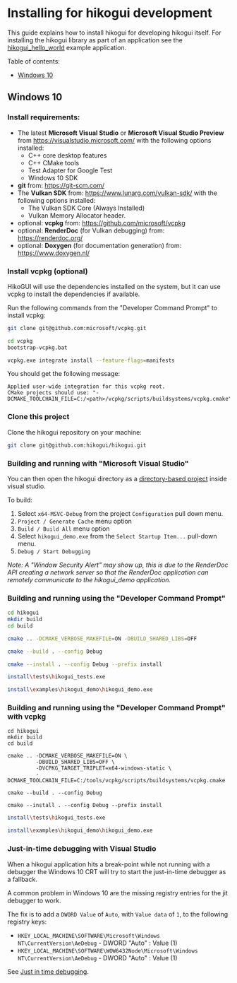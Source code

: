 Installing for hikogui development
=================================

This guide explains how to install hikogui for developing hikogui itself.
For installing the hikogui library as part of an application see the
[hikogui_hello_world](https://github.com/hikogui/hikogui_hello_world)
example application.

Table of contents:
 - [Windows 10](\#windows-10)

Windows 10
----------

### Install requirements:

 - The latest **Microsoft Visual Studio** or
   **Microsoft Visual Studio Preview** from <https://visualstudio.microsoft.com/>
   with the following options installed:
   - C++ core desktop features
   - C++ CMake tools
   - Test Adapter for Google Test
   - Windows 10 SDK
 - **git** from: <https://git-scm.com/>
 - The **Vulkan SDK** from: <https://www.lunarg.com/vulkan-sdk/>
   with the following options installed:
   - The Vulkan SDK Core (Always Installed)
   - Vulkan Memory Allocator header.
 - optional: **vcpkg** from: <https://github.com/microsoft/vcpkg>
 - optional: **RenderDoc** (for Vulkan debugging) from: <https://renderdoc.org/>
 - optional: **Doxygen** (for documentation generation) from: <https://www.doxygen.nl/>

### Install vcpkg (optional)

HikoGUI will use the dependencies installed on the system, but it can use
vcpkg to install the dependencies if available.

Run the following commands from the "Developer Command Prompt" to install vcpkg:

```bash
git clone git@github.com:microsoft/vcpkg.git
```

```bash
cd vcpkg
bootstrap-vcpkg.bat
```

```bash
vcpkg.exe integrate install --feature-flags=manifests
```

You should get the following message:

```text
Applied user-wide integration for this vcpkg root.
CMake projects should use: "-DCMAKE_TOOLCHAIN_FILE=C:/<path>/vcpkg/scripts/buildsystems/vcpkg.cmake"
```

### Clone this project

Clone the hikogui repository on your machine:

```bash
git clone git@github.com:hikogui/hikogui.git
```

### Building and running with "Microsoft Visual Studio"

You can then open the hikogui directory as a [directory-based project]
inside visual studio.

To build:
 1. Select `x64-MSVC-Debug` from the project `Configuration` pull down menu.
 2. `Project / Generate Cache` menu option
 3. `Build / Build All` menu option
 4. Select `hikogui_demo.exe` from the `Select Startup Item...` pull-down menu.
 5. `Debug / Start Debugging`

_Note: A "Window Security Alert" may show up, this is due to the RenderDoc API
creating a network server so that the RenderDoc application can remotely communicate
to the hikogui_demo application._

[directory-based project]: https://docs.microsoft.com/en-us/visualstudio/ide/develop-code-in-visual-studio-without-projects-or-solutions?view=vs-2019

### Building and running using the "Developer Command Prompt"

```bash
cd hikogui
mkdir build
cd build

cmake .. -DCMAKE_VERBOSE_MAKEFILE=ON -DBUILD_SHARED_LIBS=OFF

cmake --build . --config Debug

cmake --install . --config Debug --prefix install
```

```bash
install\tests\hikogui_tests.exe

install\examples\hikogui_demo\hikogui_demo.exe
```

### Building and running using the "Developer Command Prompt" with vcpkg

```
cd hikogui
mkdir build
cd build

cmake .. -DCMAKE_VERBOSE_MAKEFILE=ON \
         -DBUILD_SHARED_LIBS=OFF \
         -DVCPKG_TARGET_TRIPLET=x64-windows-static \
         -DCMAKE_TOOLCHAIN_FILE=C:/tools/vcpkg/scripts/buildsystems/vcpkg.cmake

cmake --build . --config Debug

cmake --install . --config Debug --prefix install
```

```bash
install\tests\hikogui_tests.exe

install\examples\hikogui_demo\hikogui_demo.exe
```

### Just-in-time debugging with Visual Studio

When a hikogui application hits a break-point while not running with a debugger the Windows 10 CRT will
try to start the just-in-time debugger as a fallback.

A common problem in Windows 10 are the missing registry entries for the jit debugger to work.

The fix is to add a `DWORD Value` of `Auto`, with `Value data` of `1`, to the following registry keys:

 * `HKEY_LOCAL_MACHINE\SOFTWARE\Microsoft\Windows NT\CurrentVersion\AeDebug` - DWORD "Auto" : Value (1)
 * `HKEY_LOCAL_MACHINE\SOFTWARE\WOW6432Node\Microsoft\Windows NT\CurrentVersion\AeDebug` - DWORD "Auto" : Value (1)

See [Just in time debugging](https://docs.microsoft.com/en-us/visualstudio/debugger/debug-using-the-just-in-time-debugger?view=vs-2022).
